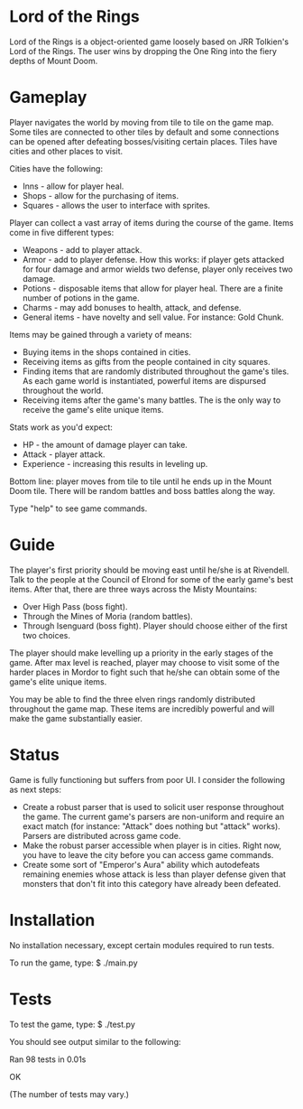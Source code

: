 Lord of the Rings
=======

Lord of the Rings is a object-oriented game loosely based on JRR Tolkien's Lord of the Rings. The user wins by dropping the One Ring into the fiery depths of Mount Doom. 

Gameplay
=======

Player navigates the world by moving from tile to tile on the game map. Some tiles are connected to other tiles by default and some connections can be opened after defeating bosses/visiting certain places. Tiles have cities and other places to visit.

Cities have the following:
* Inns - allow for player heal.
* Shops - allow for the purchasing of items.
* Squares - allows the user to interface with sprites.

Player can collect a vast array of items during the course of the game. Items come in five different types:
* Weapons - add to player attack.
* Armor - add to player defense. How this works: if player gets attacked for four damage and armor wields two defense, player only receives two damage.
* Potions - disposable items that allow for player heal. There are a finite number of potions in the game.
* Charms - may add bonuses to health, attack, and defense.
* General items - have novelty and sell value. For instance: Gold Chunk.

Items may be gained through a variety of means:
* Buying items in the shops contained in cities.
* Receiving items as gifts from the people contained in city squares.
* Finding items that are randomly distributed throughout the game's tiles. As each game world is instantiated, powerful items are dispursed throughout the world.
* Receiving items after the game's many battles. The is the only way to receive the game's elite unique items.

Stats work as you'd expect:
* HP - the amount of damage player can take.
* Attack - player attack.
* Experience - increasing this results in leveling up.

Bottom line: player moves from tile to tile until he ends up in the Mount Doom tile. There will be random battles and boss battles along the way.

Type "help" to see game commands.

Guide 
=======

The player's first priority should be moving east until he/she is at Rivendell. Talk to the people at the Council of Elrond for some of the early game's best items. After that, there are three ways across the Misty Mountains: 
* Over High Pass (boss fight).
* Through the Mines of Moria (random battles).
* Through Isenguard (boss fight).
Player should choose either of the first two choices.

The player should make levelling up a priority in the early stages of the game. After max level is reached, player may choose to visit some of the harder places in Mordor to fight such that he/she can obtain some of the game's elite unique items.

You may be able to find the three elven rings randomly distributed throughout the game map. These items are incredibly powerful and will make the game substantially easier.

Status
=======

Game is fully functioning but suffers from poor UI. I consider the following as next steps:
* Create a robust parser that is used to solicit user response throughout the game. The current game's parsers are non-uniform  and require an exact match (for instance: "Attack" does nothing but "attack" works). Parsers are distributed across game code.
* Make the robust parser accessible when player is in cities. Right now, you have to leave the city before you can access game commands.
* Create some sort of "Emperor's Aura" ability which autodefeats remaining enemies whose attack is less than player defense given that monsters that don't fit into this category have already been defeated.

Installation
=======

No installation necessary, except certain modules required to run tests.

To run the game, type:
$ ./main.py

Tests
=======

To test the game, type:
$ ./test.py

You should see output similar to the following:

Ran 98 tests in 0.01s
 
OK

(The number of tests may vary.)

